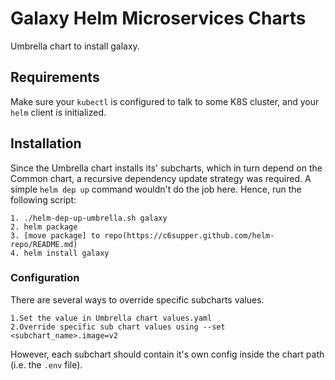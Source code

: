 # Galaxy Helm Microservices Charts
Umbrella chart to install galaxy.  

## Requirements
Make sure your `kubectl` is configured to talk to some K8S cluster, and your `helm` client is initialized.

## Installation
Since the Umbrella chart installs its' subcharts, which in turn depend on the Common chart, a recursive dependency update strategy was required. A simple `helm dep up` command wouldn't do the job here. Hence, run the following script:
```
1. ./helm-dep-up-umbrella.sh galaxy
2. helm package
3. [move package] to repo(https://c6supper.github.com/helm-repo/README.md)
4. helm install galaxy
```

### Configuration
There are several ways to override specific subcharts values.
```
1.Set the value in Umbrella chart values.yaml
2.Override specific sub chart values using --set <subchart_name>.image=v2
```
However, each subchart should contain it's own config inside the chart path (i.e. the `.env` file).
